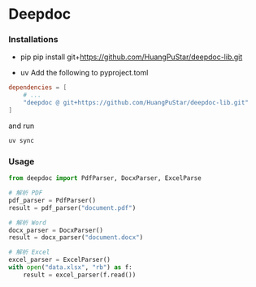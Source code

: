 # Deepdoc

### Installations

- pip
pip install git+https://github.com/HuangPuStar/deepdoc-lib.git

- uv 
Add the following to pyproject.toml

```toml
dependencies = [
    # ... 
    "deepdoc @ git+https://github.com/HuangPuStar/deepdoc-lib.git"
]
```
and run

``` sh
uv sync
```

### Usage

```python
from deepdoc import PdfParser, DocxParser, ExcelParse

# 解析 PDF
pdf_parser = PdfParser()
result = pdf_parser("document.pdf")

# 解析 Word
docx_parser = DocxParser()
result = docx_parser("document.docx")

# 解析 Excel
excel_parser = ExcelParser()
with open("data.xlsx", "rb") as f:
    result = excel_parser(f.read())
```

